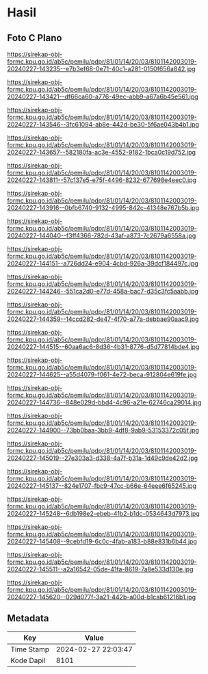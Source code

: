 # Hasil

## Foto C Plano

https://sirekap-obj-formc.kpu.go.id/ab5c/pemilu/pdpr/81/01/14/20/03/8101142003019-20240227-143235--e7b3ef68-0e71-40c1-a281-0150f656a842.jpg

https://sirekap-obj-formc.kpu.go.id/ab5c/pemilu/pdpr/81/01/14/20/03/8101142003019-20240227-143421--df66ca60-a776-49ec-abb9-a67a6b45e561.jpg

https://sirekap-obj-formc.kpu.go.id/ab5c/pemilu/pdpr/81/01/14/20/03/8101142003019-20240227-143546--3fc61094-ab8e-442d-be30-5f6ae043b4b1.jpg

https://sirekap-obj-formc.kpu.go.id/ab5c/pemilu/pdpr/81/01/14/20/03/8101142003019-20240227-143657--582180fa-ac3e-4552-9182-1bca0c19d752.jpg

https://sirekap-obj-formc.kpu.go.id/ab5c/pemilu/pdpr/81/01/14/20/03/8101142003019-20240227-143811--57c137e5-e75f-4496-8232-677698e4eec0.jpg

https://sirekap-obj-formc.kpu.go.id/ab5c/pemilu/pdpr/81/01/14/20/03/8101142003019-20240227-143916--0bfb6740-9132-4995-842c-41348e767b5b.jpg

https://sirekap-obj-formc.kpu.go.id/ab5c/pemilu/pdpr/81/01/14/20/03/8101142003019-20240227-144040--f3ff4366-782d-43af-a873-7c2679a6558a.jpg

https://sirekap-obj-formc.kpu.go.id/ab5c/pemilu/pdpr/81/01/14/20/03/8101142003019-20240227-144151--a726dd24-e904-4cbd-926a-39dcf184497c.jpg

https://sirekap-obj-formc.kpu.go.id/ab5c/pemilu/pdpr/81/01/14/20/03/8101142003019-20240227-144246--551ca2d0-e77d-458a-bac7-d35c3fc5aabb.jpg

https://sirekap-obj-formc.kpu.go.id/ab5c/pemilu/pdpr/81/01/14/20/03/8101142003019-20240227-144359--14ccd282-de47-4f70-a77a-debbae90aac9.jpg

https://sirekap-obj-formc.kpu.go.id/ab5c/pemilu/pdpr/81/01/14/20/03/8101142003019-20240227-144515--60aa6ac6-8d36-4b31-8776-d5d77814bde4.jpg

https://sirekap-obj-formc.kpu.go.id/ab5c/pemilu/pdpr/81/01/14/20/03/8101142003019-20240227-144625--a55d4079-f061-4e72-beca-912804e619fe.jpg

https://sirekap-obj-formc.kpu.go.id/ab5c/pemilu/pdpr/81/01/14/20/03/8101142003019-20240227-144736--848e029d-bbd4-4c96-a21e-62746ca29014.jpg

https://sirekap-obj-formc.kpu.go.id/ab5c/pemilu/pdpr/81/01/14/20/03/8101142003019-20240227-144900--73bb0baa-3bb9-4df8-9ab9-53153372c05f.jpg

https://sirekap-obj-formc.kpu.go.id/ab5c/pemilu/pdpr/81/01/14/20/03/8101142003019-20240227-145019--27e303a3-d338-4a7f-b31a-1d49c9de42d2.jpg

https://sirekap-obj-formc.kpu.go.id/ab5c/pemilu/pdpr/81/01/14/20/03/8101142003019-20240227-145137--824e1707-fbc9-47cc-b66e-64eee6f65245.jpg

https://sirekap-obj-formc.kpu.go.id/ab5c/pemilu/pdpr/81/01/14/20/03/8101142003019-20240227-145248--6db198e2-ebeb-41b2-b1dc-0534643d7973.jpg

https://sirekap-obj-formc.kpu.go.id/ab5c/pemilu/pdpr/81/01/14/20/03/8101142003019-20240227-145408--9cebfd19-6c0c-4fab-a183-b88e831b6b44.jpg

https://sirekap-obj-formc.kpu.go.id/ab5c/pemilu/pdpr/81/01/14/20/03/8101142003019-20240227-145511--a2a16542-05de-41fa-8619-7a8e533d130e.jpg

https://sirekap-obj-formc.kpu.go.id/ab5c/pemilu/pdpr/81/01/14/20/03/8101142003019-20240227-145620--029d077f-3a21-442b-a00d-b1cab61216b1.jpg


## Metadata

| Key        | Value               |
| ---------- | ------------------- |
| Time Stamp | 2024-02-27 22:03:47 |
| Kode Dapil | 8101                |



